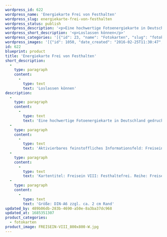 ```yaml
---
wordpress_id: 622
wordpress_name: 'Energiekarte Frei von Festhalten'
wordpress_slug: energiekarte-frei-von-festhalten
wordpress_status: publish
wordpress_description: '<p>Eine hochwertige Fotoenergiekarte in Deutschland gedruckt und in Handarbeit laminiert.  Sie ist in Postkartengröße (DIN-A6) gut zu transportieren und kann auch auf den Körper aufgelegt werden.</p><p>Aktivierbares feinstoffliches Informationsfeld: Freisein - Loslassen - Eigenständigkeit - Heilheit: Freiheit vom Drang, sich festhalten zu müssen oder an etwas festzuhalten. Anstelle des Festhaltens, wo dieses unstimmig und hemmend für die eigene Entwicklung ist, steht die Fähigkeit, loszulassen und das Wissen, dass das, was wirklich zu einer Person gehört, wieder zu ihr zurückkehrt bzw. bei ihr bleibt.</p><p>Kartentitel: Freisein VIII: Festhaltefrei. Reihe: Freisein. Schwingung: Orange</p><p>Größe: DIN-A6 zzgl. ca. 2 cm Rand<br />Andere Formate sind individuell für Sie innerhalb weniger Tage herstellbar. Bitte kontaktieren Sie uns hierfür unter <a href="mailto:info@elvedenverlag.de">info@elvedenverlag.de</a>.</p><p><a href="https://my.feenbaum.de/anwendung-energiebilder-foto-laminiert/">Anwendungshinweise</a>      <a href="https://my.feenbaum.de/produktinformationen-fotokarten/">Produktinformationen</a></p>'
wordpress_short_description: '<p>Loslassen können</p>'
wordpress_categories: '[{"id": 23, "name": "Fotokarten", "slug": "fotokarten"}]'
wordpress_images: '[{"id": 1050, "date_created": "2016-02-25T11:30:47", "date_created_gmt": "2016-02-25T09:30:47", "date_modified": "2016-02-25T11:30:47", "date_modified_gmt": "2016-02-25T09:30:47", "src": "https://my.feenbaum.de/wp-content/uploads/2016/02/FREISEIN-VIII_800x800-W.jpg", "name": "FREISEIN-VIII_800x800-W", "alt": ""}]'
id: 622
blueprint: product
title: 'Energiekarte Frei von Festhalten'
short_description:
  -
    type: paragraph
    content:
      -
        type: text
        text: 'Loslassen können'
description:
  -
    type: paragraph
    content:
      -
        type: text
        text: 'Eine hochwertige Fotoenergiekarte in Deutschland gedruckt und in Handarbeit laminiert.  Sie ist in Postkartengröße (DIN-A6) gut zu transportieren und kann auch auf den Körper aufgelegt werden.'
  -
    type: paragraph
    content:
      -
        type: text
        text: 'Aktivierbares feinstoffliches Informationsfeld: Freisein - Loslassen - Eigenständigkeit - Heilheit: Freiheit vom Drang, sich festhalten zu müssen oder an etwas festzuhalten. Anstelle des Festhaltens, wo dieses unstimmig und hemmend für die eigene Entwicklung ist, steht die Fähigkeit, loszulassen und das Wissen, dass das, was wirklich zu einer Person gehört, wieder zu ihr zurückkehrt bzw. bei ihr bleibt.'
  -
    type: paragraph
    content:
      -
        type: text
        text: 'Kartentitel: Freisein VIII: Festhaltefrei. Reihe: Freisein. Schwingung: Orange'
  -
    type: paragraph
    content:
      -
        type: text
        text: 'Größe: DIN-A6 zzgl. ca. 2 cm Rand'
updated_by: 489b06db-283b-4690-a50e-8a3ba37dc968
updated_at: 1685351307
product_categories:
  - fotokarten
product_image: FREISEIN-VIII_800x800-W.jpg
---
```

